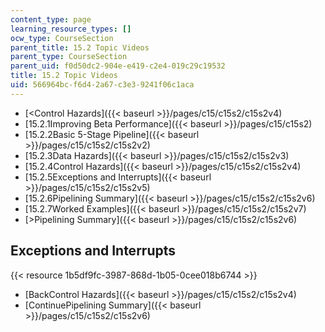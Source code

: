 ```yaml
---
content_type: page
learning_resource_types: []
ocw_type: CourseSection
parent_title: 15.2 Topic Videos
parent_type: CourseSection
parent_uid: f0d50dc2-904e-e419-c2e4-019c29c19532
title: 15.2 Topic Videos
uid: 566964bc-f6d4-2a67-c3e3-9241f06c1aca
---
```


*   [\<Control Hazards]({{< baseurl >}}/pages/c15/c15s2/c15s2v4)
*   [15.2.1Improving Beta Performance]({{< baseurl >}}/pages/c15/c15s2)
*   [15.2.2Basic 5-Stage Pipeline]({{< baseurl >}}/pages/c15/c15s2/c15s2v2)
*   [15.2.3Data Hazards]({{< baseurl >}}/pages/c15/c15s2/c15s2v3)
*   [15.2.4Control Hazards]({{< baseurl >}}/pages/c15/c15s2/c15s2v4)
*   [15.2.5Exceptions and Interrupts]({{< baseurl >}}/pages/c15/c15s2/c15s2v5)
*   [15.2.6Pipelining Summary]({{< baseurl >}}/pages/c15/c15s2/c15s2v6)
*   [15.2.7Worked Examples]({{< baseurl >}}/pages/c15/c15s2/c15s2v7)
*   [\>Pipelining Summary]({{< baseurl >}}/pages/c15/c15s2/c15s2v6)

Exceptions and Interrupts
-------------------------

{{< resource 1b5df9fc-3987-868d-1b05-0cee018b6744 >}}

*   [BackControl Hazards]({{< baseurl >}}/pages/c15/c15s2/c15s2v4)
*   [ContinuePipelining Summary]({{< baseurl >}}/pages/c15/c15s2/c15s2v6)